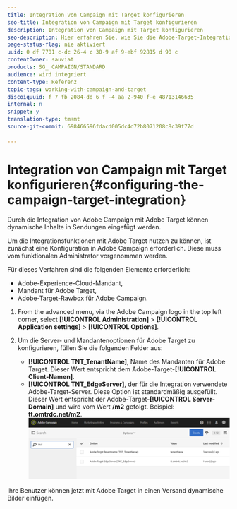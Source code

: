 ```yaml
---
title: Integration von Campaign mit Target konfigurieren
seo-title: Integration von Campaign mit Target konfigurieren
description: Integration von Campaign mit Target konfigurieren
seo-description: Hier erfahren Sie, wie Sie die Adobe-Target-Integration konfigurieren müssen, um dynamischen Inhalt in Adobe Campaign verwenden zu können.
page-status-flag: nie aktiviert
uuid: 0 df 7701 c-dc 26-4 c 30-9 af 9-ebf 92815 d 90 c
contentOwner: sauviat
products: SG_ CAMPAIGN/STANDARD
audience: wird integriert
content-type: Referenz
topic-tags: working-with-campaign-and-target
discoiquuid: f 7 fb 2084-dd 6 f -4 aa 2-940 f-e 48713146635
internal: n
snippet: y
translation-type: tm+mt
source-git-commit: 698466596fdacd005dc4d72b8071208c8c39f77d

---
```



# Integration von Campaign mit Target konfigurieren{#configuring-the-campaign-target-integration}

Durch die Integration von Adobe Campaign mit Adobe Target können dynamische Inhalte in Sendungen eingefügt werden.

Um die Integrationsfunktionen mit Adobe Target nutzen zu können, ist zunächst eine Konfiguration in Adobe Campaign erforderlich. Diese muss vom funktionalen Administrator vorgenommen werden.

Für dieses Verfahren sind die folgenden Elemente erforderlich:

* Adobe-Experience-Cloud-Mandant,
* Mandant für Adobe Target,
* Adobe-Target-Rawbox für Adobe Campaign.

1. From the advanced menu, via the Adobe Campaign logo in the top left corner, select **[!UICONTROL Administration]** &gt; **[!UICONTROL Application settings]** &gt; **[!UICONTROL Options]**.
1. Um die Server- und Mandantenoptionen für Adobe Target zu konfigurieren, füllen Sie die folgenden Felder aus:

   * **[!UICONTROL TNT_TenantName]**, Name des Mandanten für Adobe Target. Dieser Wert entspricht dem Adobe-Target-**[!UICONTROL Client-Namen]**.
   * **[!UICONTROL TNT_EdgeServer]**, der für die Integration verwendete Adobe-Target-Server. Diese Option ist standardmäßig ausgefüllt. Dieser Wert entspricht der Adobe-Target-**[!UICONTROL Server-Domain]** und wird vom Wert **/m2** gefolgt. Beispiel: **tt.omtrdc.net/m2**.
   ![](assets/tar_options.png)

Ihre Benutzer können jetzt mit Adobe Target in einen Versand dynamische Bilder einfügen.
